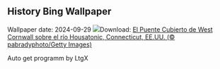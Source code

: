 ## History Bing Wallpaper
Wallpaper date: 2024-09-29
![](https://www.bing.com/th?id=OHR.ConnecticutBridge_ES-ES8203018344_UHD.jpg&w=1000)Download: [El Puente Cubierto de West Cornwall sobre el río Housatonic, Connecticut, EE.UU. (© pabradyphoto/Getty Images)](https://www.bing.com/th?id=OHR.ConnecticutBridge_ES-ES8203018344_UHD.jpg)

Auto get programm by LtgX
